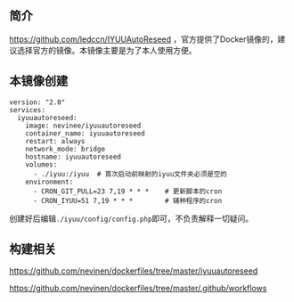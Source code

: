 ## 简介

https://github.com/ledccn/IYUUAutoReseed ，官方提供了Docker镜像的，建议选择官方的镜像。本镜像主要是为了本人使用方便。

## 本镜像创建

```
version: "2.0"
services:
  iyuuautoreseed:
    image: nevinee/iyuuautoreseed
    container_name: iyuuautoreseed
    restart: always
    network_mode: bridge
    hostname: iyuuautoreseed
    volumes:
      - ./iyuu:/iyuu  # 首次启动前映射的iyuu文件夹必须是空的
    environment:
      - CRON_GIT_PULL=23 7,19 * * *    # 更新脚本的cron
      - CRON_IYUU=51 7,19 * * *        # 辅种程序的cron
```

创建好后编辑`./iyuu/config/config.php`即可，不负责解释一切疑问。

## 构建相关

https://github.com/nevinen/dockerfiles/tree/master/iyuuautoreseed

https://github.com/nevinen/dockerfiles/tree/master/.github/workflows